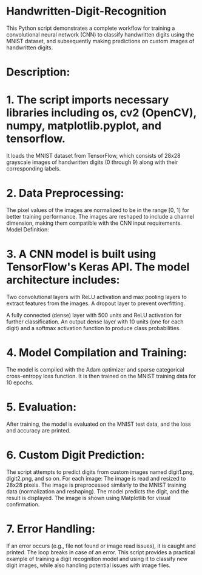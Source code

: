 # Handwritten-Digit-Recognition
 This Python script demonstrates a complete workflow for training a convolutional neural network (CNN) to classify handwritten digits using the MNIST dataset, and subsequently making predictions on custom images of handwritten digits.

# Description:
# 1. The script imports necessary libraries including os, cv2 (OpenCV), numpy, matplotlib.pyplot, and tensorflow.
It loads the MNIST dataset from TensorFlow, which consists of 28x28 grayscale images of handwritten digits (0 through 9) along with their corresponding labels.

# 2. Data Preprocessing:
The pixel values of the images are normalized to be in the range [0, 1] for better training performance.
The images are reshaped to include a channel dimension, making them compatible with the CNN input requirements.
Model Definition:

# 3. A CNN model is built using TensorFlow's Keras API. The model architecture includes:
Two convolutional layers with ReLU activation and max pooling layers to extract features from the images.
A dropout layer to prevent overfitting.

A fully connected (dense) layer with 500 units and ReLU activation for further classification.
An output dense layer with 10 units (one for each digit) and a softmax activation function to produce class probabilities.

# 4. Model Compilation and Training:
The model is compiled with the Adam optimizer and sparse categorical cross-entropy loss function.
It is then trained on the MNIST training data for 10 epochs.

# 5. Evaluation:
After training, the model is evaluated on the MNIST test data, and the loss and accuracy are printed.

# 6. Custom Digit Prediction:
The script attempts to predict digits from custom images named digit1.png, digit2.png, and so on. For each image:
The image is read and resized to 28x28 pixels.
The image is preprocessed similarly to the MNIST training data (normalization and reshaping).
The model predicts the digit, and the result is displayed.
The image is shown using Matplotlib for visual confirmation.

# 7. Error Handling:
If an error occurs (e.g., file not found or image read issues), it is caught and printed. The loop breaks in case of an error.
This script provides a practical example of training a digit recognition model and using it to classify new digit images, while also handling potential issues with image files.




